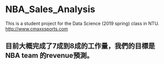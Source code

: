 # NBA_Sales_Analysis
This is a student project for the Data Science (2019 spring) class in NTU.
http://www.cmaxxsports.com
## 目前大概完成了7成到8成的工作量，我們的目標是NBA team 的revenue預測。
